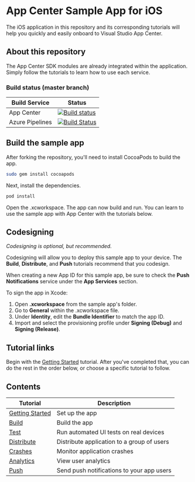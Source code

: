 # App Center Sample App for iOS

The iOS application in this repository and its corresponding tutorials will help you quickly and easily onboard to Visual Studio App Center.

## About this repository

The App Center SDK modules are already integrated within the application. Simply follow the tutorials to learn how to use each service.

### Build status (master branch)

| Build Service   | Status                                                                                                                                                                                                                                                             |
| --------------- | ------------------------------------------------------------------------------------------------------------------------------------------------------------------------------------------------------------------------------------------------------------------ |
| App Center      | [![Build status](https://build.appcenter.ms/v0.1/apps/45f31a4b-96a1-4c49-9c26-b2726e00a33d/branches/master/badge)](https://appcenter.ms)                                                                                                                           |
| Azure Pipelines | [![Build Status](https://dev.azure.com/msmobilecenter/Mobile-Center/_apis/build/status/sampleapp/microsoft.appcenter-sampleapp-ios-swift?branchName=master)](https://dev.azure.com/msmobilecenter/Mobile-Center/_build/latest?definitionId=3726&branchName=master) |

## Build the sample app

After forking the repository, you'll need to install CocoaPods to build the app.

```sh
sudo gem install cocoapods
```

Next, install the dependencies.

```sh
pod install
```

Open the .xcworkspace. The app can now build and run. You can learn to use the sample app with App Center with the tutorials below.

## Codesigning

_Codesigning is optional, but recommended._

Codesigning will allow you to deploy this sample app to your device. The **Build**, **Distribute**, and **Push** tutorials recommend that you codesign.

When creating a new App ID for this sample app, be sure to check the **Push Notifications** service under the **App Services** section.

To sign the app in Xcode:

1. Open **.xcworkspace** from the sample app's folder.
2. Go to **General** within the .xcworkspace file.
3. Under **Identity**, edit the **Bundle Identifier** to match the app ID.
4. Import and select the provisioning profile under **Signing (Debug)** and **Signing (Release)**.

## Tutorial links

Begin with the [Getting Started](https://docs.microsoft.com/en-us/mobile-center/quickstarts/ios/getting-started) tutorial. After you've completed that, you can do the rest in the order below, or choose a specific tutorial to follow.

## Contents

| Tutorial                                                                                      | Description                                |
| --------------------------------------------------------------------------------------------- | ------------------------------------------ |
| [Getting Started](https://docs.microsoft.com/en-us/appcenter/quickstarts/ios/getting-started) | Set up the app                             |
| [Build](https://docs.microsoft.com/en-us/appcenter/quickstarts/ios/build)                     | Build the app                              |
| [Test](https://docs.microsoft.com/en-us/appcenter/quickstarts/ios/test)                       | Run automated UI tests on real devices     |
| [Distribute](https://docs.microsoft.com/en-us/appcenter/quickstarts/ios/distribute)           | Distribute application to a group of users |
| [Crashes](https://docs.microsoft.com/en-us/appcenter/quickstarts/ios/crashes)                 | Monitor application crashes                |
| [Analytics](https://docs.microsoft.com/en-us/appcenter/quickstarts/ios/analytics)             | View user analytics                        |
| [Push](https://docs.microsoft.com/en-us/appcenter/quickstarts/ios/push)                       | Send push notifications to your app users  |
